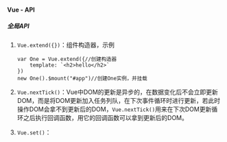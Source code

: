#### Vue - API

##### 全局API

1. `Vue.extend({})`：组件构造器，示例

   ```vue
   var One = Vue.extend({//创建构造器
       template: `<h2>hello</h2>`
   })
   new One().$mount("#app")//创建One实例，并挂载
   ```

2. `Vue.nextTick()`：Vue中DOM的更新是异步的，在数据变化后不会立即更新DOM，而是将DOM更新加入任务列队，在下次事件循环时进行更新，若此时操作DOM会拿不到更新后的DOM，`Vue.nextTick()`用来在下次DOM更新循环之后执行回调函数，用它的回调函数可以拿到更新后的DOM。

3. `Vue.set()`：